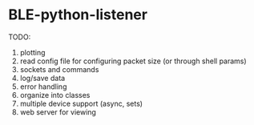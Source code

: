 
# BLE-python-listener

TODO:

1. plotting
1. read config file for configuring packet size (or through shell params)
1. sockets and commands
1. log/save data
1. error handling
1. organize into classes
1. multiple device support (async, sets)
1. web server for viewing

